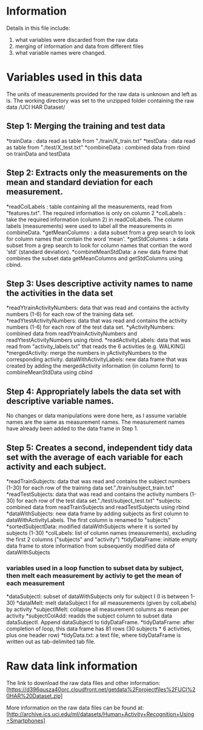 # Information
Details in this file include:
1. what variables were discarded from the raw data
2. merging of information and data from different files
3. what variable names were changed.

# Variables used in this data
The units of measurements provided for the raw data is unknown and left as is.
The working directory was set to the unzipped folder containing the raw data /UCI HAR Dataset/

## Step 1: Merging the training and test data
*trainData : data read as table from "./train/X_train.txt"
*testData : data read as table from "./test/X_test.txt"
*combineData : combined data from rbind on trainData and testData

## Step 2: Extracts only the measurements on the mean and standard deviation for each measurement.
*readColLabels : table containing all the measurements, read from "features.txt". The required information is only on column 2
*colLabels : take the required information (column 2) in readColLabels. The column labels (measurements) were used to label all the measurements in combineData.
*getMeanColumns : a data subset from a grep search to look for column names that contain the word 'mean'. 
*getStdColumns : a data subset from a grep search to look for column names that contian the word 'std' (standard deviation).
*combineMeanStdData: a new data frame that combines the subset data getMeanColumns and getStdColumns using cbind.

## Step 3: Uses descriptive activity names to name the activities in the data set 
*readYtrainActivityNumbers: data that was read and contains the activity numbers (1-6) for each row of the training data set. 
*readYtestActivityNumbers: data that was read and contains the activity numbers (1-6) for each row of the test data set.
*yActivityNumbers: combined data from readYtrainActivityNumbers and readYtestActivityNumbers using rbind.
*readActivityLabels: data that was read from "activity_labels.txt" that reads the 6 activities (e.g. WALKING)
*mergedActivity: merge the numbers in yActivityNumbers to the corresponding activity.
dataWithActivityLabels: new data frame that was created by adding the mergedActivity information (in column form) to combineMeanStdData using cbind

## Step 4: Appropriately labels the data set with descriptive variable names.
No changes or data manipulations were done here, as I assume variable names are the same as measurement names.
The measurement names have already been added to the data frame in Step 1.

## Step 5: Creates a second, independent tidy data set with the average of each variable for each activity and each subject.
*readTrainSubjects: data that was read and contains the subject numbers (1-30) for each row of the training data set."./train/subject_train.txt"
*readTestSubjects: data that was read and contains the activity numbers (1-30) for each row of the test data set."./test/subject_test.txt"
*subjects: combined data from readTrainSubjects and readTestSubjects using rbind
*dataWithSubjects: new data frame by adding subjects as first column to dataWithActivityLabels. The first column is renamed to "subjects"
*sortedSubjectData: modified dataWithSubjects where it is sorted by subjects (1-30)
*colLabels: list of column names (measurements), excluding the first 2 columns ("subjects" and "activity")
*tidyDataFrame: initiate empty data frame to store information from subsequently modified data of dataWithSubjects
### variables used in a loop function to subset data by subject, then melt each measurement by activiy to get the mean of each measurement
*dataSubjectI: subset of dataWithSubjects only for subject I (I is between 1-30)
*dataIMelt: melt dataSubject I for all measurements (given by colLabels) by activity 
*subjectIMelt: collapse all measurement columns as mean per activity
*subjectColAdd: readds the subject column to subset data dataSubjectI. Append dataSubjectI to tidyDataFrame.
*tidyDataFrame: after completion of loop, this data frame has 81 rows (30 subjects * 6 activities, plus one header row)
*tidyData.txt: a text file, where tidyDataFrame is written out as tab-delimited tab file.

# Raw data link information
The link to download the raw data files and other information:
[https://d396qusza40orc.cloudfront.net/getdata%2Fprojectfiles%2FUCI%20HAR%20Dataset.zip]

More information on the raw data files can be found at:
[http://archive.ics.uci.edu/ml/datasets/Human+Activity+Recognition+Using+Smartphones]

